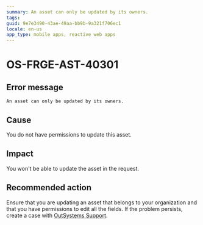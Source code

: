 ```yaml
---
summary: An asset can only be updated by its owners.
tags: 
guid: 9e7e3490-43ae-49aa-bb9b-9a321f706ec1
locale: en-us
app_type: mobile apps, reactive web apps
---
```


# OS-FRGE-AST-40301

## Error message

`An asset can only be updated by its owners.`

## Cause

You do not have permissions to update this asset.

## Impact

You won't be able to update the asset in the request.

## Recommended action

Ensure that you are updating an asset that belongs to your organization and that you have permissions to edit all the fields.
If the problem persists, create a case with [OutSystems Support](https://www.outsystems.com/support/portal/open-support-case?ErrorCode=OS-FRGE-AST-40301).
